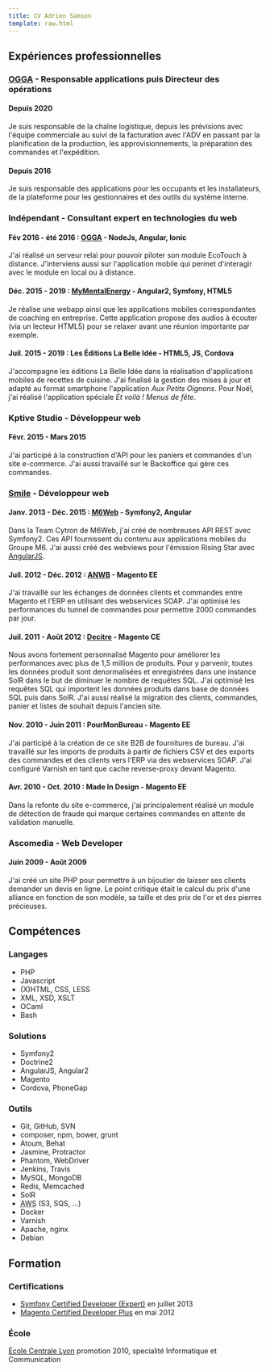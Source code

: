 ```yaml
---
title: CV Adrien Samson
template: raw.html
---
```

<h2>Expériences professionnelles</h2>

<h3><a href="https://ogga.fr">OGGA</a> - Responsable applications puis Directeur des opérations</h3>
<h4>Depuis 2020</h4>
<p>
    Je suis responsable de la chaîne logistique, depuis les prévisions avec l'équipe commerciale au suivi de la facturation avec l'ADV en passant par
    la planification de la production, les approvisionnements, la préparation des commandes et l'expédition.
</p>
<h4>Depuis 2016</h4>
<p>
    Je suis responsable des applications pour les occupants et les installateurs, de la plateforme pour les gestionnaires et des outils du système interne.
</p>

<h3>Indépendant - Consultant expert en technologies du web</h3>
<h4>Fév 2016 - été 2016 : <a href="https://www.ogga.fr">OGGA</a> - NodeJs, Angular, Ionic</h4>
<p>
  J'ai réalisé un serveur relai pour pouvoir piloter son module EcoTouch à distance.
  J'interviens aussi sur l'application mobile qui permet d'interagir avec le module en local ou à distance.
</p>

<h4>Déc. 2015 - 2019 : <a href="https://mymentalenergy.com/">MyMentalEnergy</a> - Angular2, Symfony, HTML5</h4>
<p>
  Je réalise une webapp ainsi que les applications mobiles correspondantes de coaching en entreprise.
  Cette application propose des audios à écouter (via un lecteur HTML5) pour se relaxer avant une réunion importante par exemple.
</p>

<h4>Juil. 2015 - 2019 : Les Éditions La Belle Idée - HTML5, JS, Cordova</h4>
<p>
  J'accompagne les éditions La Belle Idée dans la réalisation d'applications mobiles de recettes de cuisine.
  J'ai finalisé la gestion des mises à jour et adapté au format smartphone l'application <em>Aux Petits Oignons</em>.
  Pour Noël, j'ai réalisé l'application spéciale <em>Et voilà ! Menus de fête</em>.
</p>

<h3>Kptive Studio - Développeur web</h3>
<h4>Févr. 2015 - Mars 2015</h4>
<p>
  J'ai participé à la construction d'API pour les paniers et commandes d'un site e-commerce. J'ai aussi travaillé sur le Backoffice qui gère ces commandes.
</p>

<h3><a href="https://www.smile.fr">Smile</a> - Développeur web</h3>

<h4>Janv. 2013 - Déc. 2015 : <a href="http://tech.m6web.fr">M6Web</a> - Symfony2, Angular</h4>
<p>
  Dans la Team Cytron de M6Web, j'ai créé de nombreuses API REST avec Symfony2.
  Ces API fournissent du contenu aux applications mobiles du Groupe M6.
  J'ai aussi créé des webviews pour l'émission Rising Star avec <a href="https://angularjs.org">AngularJS</a>.
</p>

<h4>Juil. 2012 - Déc. 2012 : <a href="https://webwinkel.anwb.nl/webwinkel">ANWB</a> - Magento EE</h4>
<p>
  J'ai travaillé sur les échanges de données clients et commandes entre Magento et l'ERP en utilisant des webservices SOAP.
  J'ai optimisé les performances du tunnel de commandes pour permettre 2000 commandes par jour.
</p>

<h4>Juil. 2011 - Août 2012 : <a href="https://www.decitre.fr">Decitre</a> - Magento CE</h4>
<p>
  Nous avons fortement personnalisé Magento pour améliorer les performances avec plus de 1,5 million de produits.
  Pour y parvenir, toutes les données produit sont denormalisées et enregistrées dans une instance SolR dans le but de diminuer le nombre de requêtes SQL.
  J'ai optimisé les requêtes SQL qui importent les données produits dans base de données SQL puis dans SolR.
  J'ai aussi réalisé la migration des clients, commandes, panier et listes de souhait depuis l'ancien site.
</p>

<h4>Nov. 2010 - Juin 2011 : PourMonBureau - Magento EE</h4>
<p>
  J'ai participé à la création de ce site B2B de fournitures de bureau.
  J'ai travaillé sur les imports de produits à partir de fichiers CSV et des exports des commandes et des clients vers l'ERP via des webservices SOAP.
  J'ai configuré Varnish en tant que cache reverse-proxy devant Magento.
</p>

<h4>Avr. 2010 - Oct. 2010 : Made In Design - Magento EE</h4>
<p>
  Dans la refonte du site e-commerce, j'ai principalement réalisé un module de détection de fraude qui marque certaines commandes en attente de validation manuelle.
</p>

<h3>Ascomedia - Web Developer</h3>

<h4>Juin 2009 - Août 2009</h4>
<p>
  J'ai créé un site PHP pour permettre à un bijoutier de laisser ses clients demander un devis en ligne.
  Le point critique était le calcul du prix d'une alliance en fonction de son modèle, sa taille et des prix de l'or et des pierres précieuses.
</p>

<h2>Compétences</h2>

<h3>Langages</h3>
<ul class="skills">
    <li>PHP</li>
    <li>Javascript</li>
    <li>(X)HTML, CSS, LESS</li>
    <li>XML, XSD, XSLT</li>
    <li>OCaml</li>
    <li>Bash</li>
</ul>

<h3>Solutions</h3>
<ul class="skills">
    <li>Symfony2</li>
    <li>Doctrine2</li>
    <li>AngularJS, Angular2</li>
    <li>Magento</li>
    <li>Cordova, PhoneGap</li>
</ul>

<h3>Outils</h3>
<ul class="skills">
    <li>Git, GitHub, SVN</li>
    <li>composer, npm, bower, grunt</li>
    <li>Atoum, Behat</li>
    <li>Jasmine, Protractor</li>
    <li>Phantom, WebDriver</li>
    <li>Jenkins, Travis</li>
    <li>MySQL, MongoDB</li>
    <li>Redis, Memcached</li>
    <li>SolR</li>
    <li><abbr title="Amazon Web Services">AWS</abbr> (S3, SQS, …)</li>
    <li>Docker</li>
    <li>Varnish</li>
    <li>Apache, nginx</li>
    <li>Debian</li>
</ul>

<h2>Formation</h2>

<h3>Certifications</h3>

<ul>
    <li><a href="https://connect.sensiolabs.com/profile/adriensamson">Symfony Certified Developer (Expert)</a> en juillet 2013</li>
    <li><a href="http://www.magentocommerce.com/certification/directory/dev/242613/">Magento Certified Developer Plus</a> en mai 2012</li>
</ul>

<h3>École</h3>

<p><a href="http://www.ec-lyon.fr">École Centrale Lyon</a> promotion 2010, specialité Informatique et Communication</p>
